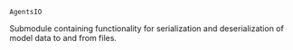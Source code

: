 ```
AgentsIO
```

Submodule containing functionality for serialization and deserialization of model data to and from files.
